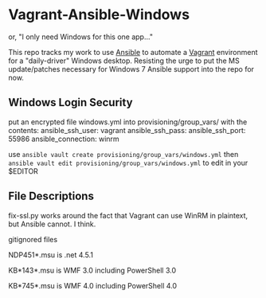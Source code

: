 Vagrant-Ansible-Windows
=======================
or, "I only need Windows for this one app..."

This repo tracks my work to use [Ansible](http://www.ansible.com) to
automate a [Vagrant](http://www.vagrantup.com) environment for a
"daily-driver" Windows desktop. Resisting the urge to put the MS
update/patches necessary for Windows 7 Ansible support into the repo
for now.

Windows Login Security
----------------------

put an encrypted file windows.yml into provisioning/group_vars/ with the contents:
  ansible_ssh_user: vagrant
  ansible_ssh_pass: <password>
  ansible_ssh_port: 55986
  ansible_connection: winrm

use `ansible vault create provisioning/group_vars/windows.yml`
then `ansible vault edit provisioning/group_vars/windows.yml` to edit in
your $EDITOR

File Descriptions
-----------------
fix-ssl.py works around the fact that Vagrant can use WinRM in
plaintext, but Ansible cannot. I think.

gitignored files

NDP451\*.msu is .net 4.5.1

KB\*143\*.msu is WMF 3.0 including PowerShell 3.0

KB\*745\*.msu is WMF 4.0 including PowerShell 4.0
